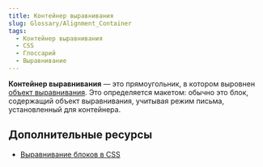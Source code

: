 ```yaml
---
title: Контейнер выравнивания
slug: Glossary/Alignment_Container
tags:
  - Контейнер выравнивания
  - CSS
  - Глоссарий
  - Выравнивание
---
```

**Контейнер выравнивания** — это прямоугольник, в котором выровнен [объект выравнивания](/en-US/docs/Glossary/Alignment_Subject). Это определяется макетом: обычно это блок, содержащий объект выравнивания, учитывая режим письма, установленный для контейнера.

## Дополнительные ресурсы

- [Выравнивание блоков в CSS](/en-US/docs/Web/CSS/CSS_Box_Alignment)
